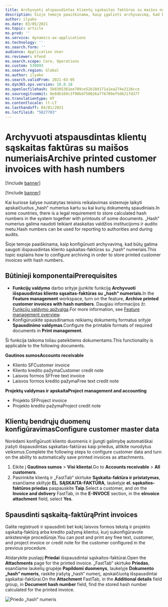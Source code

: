 ```yaml
---
title: Archyvuoti atspausdintas klientų sąskaitas faktūras su maišos numeriais
description: Šioje temoje paaiškinama, kaip įgalinti archyvavimą, kad būtų galima saugoti išspausdintas kliento sąskaitas-faktūras su „hash“ numeriais.
author: ilyako
ms.date: 03/05/2021
ms.topic: article
ms.prod: ''
ms.service: dynamics-ax-applications
ms.technology: ''
ms.search.form: ''
audience: Application User
ms.reviewer: kfend
ms.search.scope: Core, Operations
ms.custom: 539093
ms.search.region: Global
ms.author: ilyako
ms.search.validFrom: 2021-03-05
ms.dyn365.ops.version: 10.0.18
ms.openlocfilehash: 5b0305381ee709ce52b18d171a1ea274e2126cce
ms.sourcegitcommit: 0e8db169c3f90bd750826af76709ef5d621fd377
ms.translationtype: HT
ms.contentlocale: lt-LT
ms.lasthandoff: 04/01/2021
ms.locfileid: "5827703"
---
```

# <a name="archive-printed-customer-invoices-with-hash-numbers"></a><span data-ttu-id="dc2f1-103">Archyvuoti atspausdintas klientų sąskaitas faktūras su maišos numeriais</span><span class="sxs-lookup"><span data-stu-id="dc2f1-103">Archive printed customer invoices with hash numbers</span></span>

[!include [banner](../includes/banner.md)]

[!include [banner](../includes/preview-banner.md)]

<span data-ttu-id="dc2f1-104">Kai kuriose šalyse nustatytas teisinis reikalavimas sistemoje laikyti apskaičiuotus „hash“ numerius kartu su kai kurių dokumentų spaudiniais.</span><span class="sxs-lookup"><span data-stu-id="dc2f1-104">In some countries, there is a legal requirement to store calculated hash numbers in the system together with printouts of some documents.</span></span> <span data-ttu-id="dc2f1-105">„Hash“ numerius galima naudoti teikiant ataskaitas valdžios institucijoms ir audito metu.</span><span class="sxs-lookup"><span data-stu-id="dc2f1-105">Hash numbers can be used for reporting to authorities and during audits.</span></span>

<span data-ttu-id="dc2f1-106">Šioje temoje paaiškinama, kaip konfigūruoti archyvavimą, kad būtų galima saugoti išspausdintas kliento sąskaitas-faktūras su „hash“ numeriais.</span><span class="sxs-lookup"><span data-stu-id="dc2f1-106">This topic explains how to configure archiving in order to store printed customer invoices with hash numbers.</span></span>

## <a name="prerequisites"></a><span data-ttu-id="dc2f1-107">Būtinieji komponentai</span><span class="sxs-lookup"><span data-stu-id="dc2f1-107">Prerequisites</span></span>

- <span data-ttu-id="dc2f1-108">**Funkcijų valdymo** darbo srityje įjunkite funkciją **Archyvuoti išspausdintas kliento sąsaitas-faktūras su „hash“ numeriais.**</span><span class="sxs-lookup"><span data-stu-id="dc2f1-108">In the **Feature management** workspace, turn on the feature, **Archive printed customer invoices with hash numbers**.</span></span> <span data-ttu-id="dc2f1-109">Daugiau informacijos žr. [Funkcijų valdymo apžvalga](../../fin-ops-core/fin-ops/get-started/feature-management/feature-management-overview.md).</span><span class="sxs-lookup"><span data-stu-id="dc2f1-109">For more information, see [Feature management overview](../../fin-ops-core/fin-ops/get-started/feature-management/feature-management-overview.md).</span></span>
- <span data-ttu-id="dc2f1-110">Konfigūruokite spausdinamus reikiamų dokumentų formatus srityje **Spausdinimo valdymas**.</span><span class="sxs-lookup"><span data-stu-id="dc2f1-110">Configure the printable formats of required documents in **Print management**.</span></span>

<span data-ttu-id="dc2f1-111">Ši funkcija taikoma toliau pateiktiems dokumentams.</span><span class="sxs-lookup"><span data-stu-id="dc2f1-111">This functionality is applicable to the following documents.</span></span>

<span data-ttu-id="dc2f1-112">**Gautinos sumos**</span><span class="sxs-lookup"><span data-stu-id="dc2f1-112">**Accounts receivable**</span></span>
- <span data-ttu-id="dc2f1-113">Kliento SF</span><span class="sxs-lookup"><span data-stu-id="dc2f1-113">Customer invoice</span></span>
- <span data-ttu-id="dc2f1-114">Kliento kredito pažyma</span><span class="sxs-lookup"><span data-stu-id="dc2f1-114">Customer credit note</span></span>
- <span data-ttu-id="dc2f1-115">Laisvos formos SF</span><span class="sxs-lookup"><span data-stu-id="dc2f1-115">Free text invoice</span></span>
- <span data-ttu-id="dc2f1-116">Laisvos formos kredito pažyma</span><span class="sxs-lookup"><span data-stu-id="dc2f1-116">Free text credit note</span></span>

<span data-ttu-id="dc2f1-117">**Projektų valdymas ir apskaita**</span><span class="sxs-lookup"><span data-stu-id="dc2f1-117">**Project management and accounting**</span></span>
- <span data-ttu-id="dc2f1-118">Projekto SF</span><span class="sxs-lookup"><span data-stu-id="dc2f1-118">Project invoice</span></span>
- <span data-ttu-id="dc2f1-119">Projekto kredito pažyma</span><span class="sxs-lookup"><span data-stu-id="dc2f1-119">Project credit note</span></span>

## <a name="configure-customer-master-data"></a><span data-ttu-id="dc2f1-120">Klientų bendrųjų duomenų konfigūravimas</span><span class="sxs-lookup"><span data-stu-id="dc2f1-120">Configure customer master data</span></span>
<span data-ttu-id="dc2f1-121">Norėdami konfigūruoti kliento duomenis ir įjungti galimybę automatiškai įrašyti išspausdintas sąskaitas-faktūras kaip priedus, atlikite nurodytus veiksmus.</span><span class="sxs-lookup"><span data-stu-id="dc2f1-121">Complete the following steps to configure customer data and turn on the ability to automatically save printed invoices as attachments.</span></span>

1. <span data-ttu-id="dc2f1-122">Eikite į **Gautinos sumos** > **Visi klientai**.</span><span class="sxs-lookup"><span data-stu-id="dc2f1-122">Go to **Accounts receivable** > **All customers**.</span></span> 
2. <span data-ttu-id="dc2f1-123">Pasirinkite klientą ir „FastTab“ skirtuke **Sąskaita-faktūra ir pristatymas**, esančiame skiltyje **EL. SĄSKAITA-FAKTŪRA**, laukelyje **el. sąskaitos-faktūros priedas** paspauskite **Taip**.</span><span class="sxs-lookup"><span data-stu-id="dc2f1-123">Select a customer, and on the **Invoice and delivery** FastTab, in the **E-INVOCE** section, in the **eInvoice attachment** field, select **Yes**.</span></span>

## <a name="print-invoices"></a><span data-ttu-id="dc2f1-124">Spausdinti sąskaitą-faktūrą</span><span class="sxs-lookup"><span data-stu-id="dc2f1-124">Print invoices</span></span>
<span data-ttu-id="dc2f1-125">Galite registruoti ir spausdinti bet kokį laisvos formos tekstą ir projekto sąskaitą-faktūrą arba kredito pažymą klientui, kurį sukonfigūravote ankstesnėje procedūroje.</span><span class="sxs-lookup"><span data-stu-id="dc2f1-125">You can post and print any free text, customer, and project invoice or credit note for the customer configured in the previous procedure.</span></span>

<span data-ttu-id="dc2f1-126">Atidarykite puslapį **Priedai** išspausdintai sąskaitos-faktūrai.</span><span class="sxs-lookup"><span data-stu-id="dc2f1-126">Open the **Attachments** page for the printed invoice.</span></span> <span data-ttu-id="dc2f1-127">„FastTab“ skirtuke **Priedas**, esančiame laukelių grupėje **Papildomi duomenys**, laukelyje **Dokumento „hash“ numeris**, raskite įrašytą „hash“ numerį, apskaičiuotą išspausdintai sąskaitai-faktūrai.</span><span class="sxs-lookup"><span data-stu-id="dc2f1-127">On the **Attachment** FastTab, in the **Additional details** field group, in **Document hash number** field, find the stored hash number calculated for the printed invoice.</span></span>

![Priedo „hash“ numeris](media/attach-hash-num.jpg)

